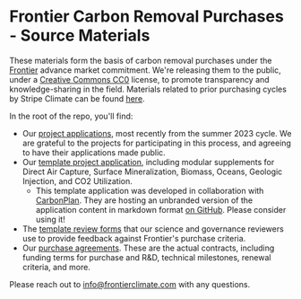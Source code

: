 # Frontier Carbon Removal Purchases - Source Materials

These materials form the basis of carbon removal purchases under the [Frontier](https://frontierclimate.com/) advance market commitment. We're releasing them to the public, under a [Creative Commons CC0](https://creativecommons.org/publicdomain/zero/1.0/) license, to promote transparency and knowledge-sharing in the field. Materials related to prior purchasing cycles by Stripe Climate can be found [here](https://github.com/stripe/carbon-removal-source-materials).

In the root of the repo, you'll find:

- Our [project applications](./Project%20Applications/), most recently from the summer 2023 cycle. We are grateful to the projects for participating in this process, and agreeing to have their applications made public.
- Our [template project application](./TEMPLATE%20Project%20Application), including modular supplements for Direct Air Capture, Surface Mineralization, Biomass, Oceans, Geologic Injection, and CO2 Utilization.
     - This template application was developed in collaboration with [CarbonPlan](https://carbonplan.org). They are hosting an unbranded version of the application content in markdown format [on GitHub](https://github.com/carbonplan/carbon-removal-application). Please consider using it!
- The [template review forms](./TEMPLATE%20Review%20Forms) that our science and governance reviewers use to provide feedback against Frontier's purchase criteria.
- Our [purchase agreements](./Purchase%20Agreements). These are the actual contracts, including funding terms for purchase and R&D, technical milestones, renewal criteria, and more.

Please reach out to info@frontierclimate.com with any questions.
